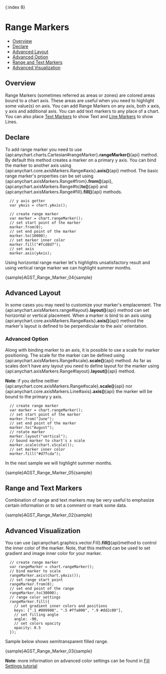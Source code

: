 {:index 8}
# Range Markers

* [Overview](#overview)
* [Declare](#declare)
* [Advanced Layout](#advanced_layout)
 * [Advanced Option](#advanced_option)
* [Range and Text Markers](#range_and_text_markers)
* [Advanced Visualization](#advanced_visualization)

## Overview

Range Markers (sometimes referred as areas or zones) are colored areas bound to a chart axis. These areas are useful when you need to highlight some value(s) on axis. You can add Range Markers on any axis, both x axis, y axis and additional axis. You can add text markers to any place of a chart. You can also place [Text Markers](../Axes_and_Grids/Text_Markers) to show Text and [Line Markers](../Axes_and_Grids/Line_Markers) to show Lines.

## Declare

To add range marker you need to use {api:anychart.charts.Cartesian#rangeMarker}**.rangeMarker()**{api} method. By default this method creates a marker on a primary y axis. You can bind the marker to another axis using {api:anychart.core.axisMarkers.Range#axis}**.axis()**{api} method. The basic range marker's properties can be set using {api:anychart.axisMarkers.Range#from}**.from()**{api}, {api:anychart.axisMarkers.Range#to}**to()**{api} and {api:anychart.axisMarkers.Range#fill}**.fill()**{api} methods.

```
  // y axis getter
  var yAxis = chart.yAxis();

  // create range marker
  var marker = chart.rangeMarker();
  // set start point of the marker
  marker.from(0);
  // set end point of the marker
  marker.to(10000);
  // set marker inner color
  marker.fill("#fcd8d7");
  // set axis
  marker.axis(yAxis);
```

Using horizontal range marker let's highlights unsatisfactory result and using vertical range marker we can highlight summer months.

{sample}AGST\_Range\_Marker\_04{sample}

## Advanced Layout

In some cases you may need to customize your marker's emplacement. The {api:anychart.axisMarkers.range#layout}**.layout()**{api} method can set horizontal or vertical placement. When a marker is bind to an axis using {api:anychart.core.axisMarkers.Range#axis}**.axis()**{api} method the marker's layout is defined to be perpendicular to the axis' orientation.


### Advanced Option

Along with binding marker to an axis, it is possible to use a scale for marker positioning. The scale for the marker can be defined using {api:anychart.axisMarkers.Range#scale}**.scale()**{api} method. As far as scales don't have any layout you need to define layout for the marker using {api:anychart.axisMarkers.Range#layout}**.layout()**{api} method.
  
**Note**: if you define neither {api:anychart.core.axisMarkers.Range#scale}**.scale()**{api} nor {api:anychart.core.axisMarkers.Line#axis}**.axis()**{api} the marker will be bound to the primary y axis.


```
  // create range marker
  var marker = chart.rangeMarker();
  // set start point of the marker
  marker.from("June");
  // set end point of the marker
  marker.to("August");
  // rotate marker
  marker.layout("vertical");
  // bound marker to chart's x scale
  marker.scale(chart.xScale());
  // set marker inner color
  marker.fill("#d7fcda");
```

In the next sample we will highlight summer months.

{sample}AGST\_Range\_Marker\_05{sample}

## Range and Text Markers

Combination of range and text markers may be very useful to emphasize certain information or to set a comment or mark some data.

{sample}AGST\_Range\_Marker\_02{sample}

## Advanced Visualization

You can use {api:anychart.graphics.vector.Fill}**.fill()**{api}method to control the inner color of the marker. Note, that this method can be used to set gradient and image inner color for your marker.

```
  // create range marker
  var rangeMarker = chart.rangeMarker();
  // bind marker to scale
  rangeMarker.axis(chart.yAxis());
  // set range start point
  rangeMarker.from(0);
  // set end point of the range
  rangeMarker.to(30000);
  // range color settings
  rangeMarker.fill({
    // set gradient inner colors and positions
    keys: [".1 #009900", ".5 #ffa000", ".9 #dd2c00"],
    // set filling angle
    angle: -90,
    // set colors opacity
    opacity: 0.5
  });
```

Sample below shows semitransparent filled range.

{sample}AGST\_Range\_Marker\_03{sample}

**Note**: more information on advanced color settings can be found in [Fill Settings tutorial](../Graphics/Fill_Settings)
